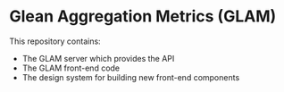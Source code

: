 # Glean Aggregation Metrics (GLAM)

This repository contains:

- The GLAM server which provides the API
- The GLAM front-end code
- The design system for building new front-end components
